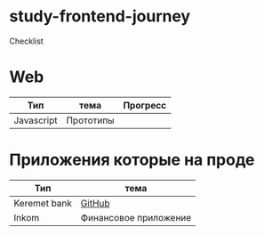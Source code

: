 # study-frontend-journey
Checklist

# Web

 Тип| тема | Прогресс
------------ | ------------- | -------------
Javascript | Прототипы  | 


# Приложения которые на проде

 Тип| тема 
------------ | ------------- 
Keremet bank |[GitHub](http://github.com)
Inkom | Финансовое приложение 



